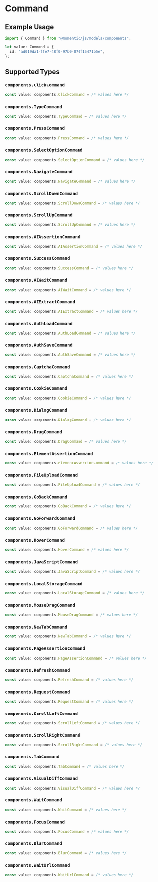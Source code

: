 # Command

## Example Usage

```typescript
import { Command } from "@momentic/js/models/components";

let value: Command = {
  id: "ad019da1-ffe7-48f0-97b0-074f15471b5e",
};
```

## Supported Types

### `components.ClickCommand`

```typescript
const value: components.ClickCommand = /* values here */
```

### `components.TypeCommand`

```typescript
const value: components.TypeCommand = /* values here */
```

### `components.PressCommand`

```typescript
const value: components.PressCommand = /* values here */
```

### `components.SelectOptionCommand`

```typescript
const value: components.SelectOptionCommand = /* values here */
```

### `components.NavigateCommand`

```typescript
const value: components.NavigateCommand = /* values here */
```

### `components.ScrollDownCommand`

```typescript
const value: components.ScrollDownCommand = /* values here */
```

### `components.ScrollUpCommand`

```typescript
const value: components.ScrollUpCommand = /* values here */
```

### `components.AIAssertionCommand`

```typescript
const value: components.AIAssertionCommand = /* values here */
```

### `components.SuccessCommand`

```typescript
const value: components.SuccessCommand = /* values here */
```

### `components.AIWaitCommand`

```typescript
const value: components.AIWaitCommand = /* values here */
```

### `components.AIExtractCommand`

```typescript
const value: components.AIExtractCommand = /* values here */
```

### `components.AuthLoadCommand`

```typescript
const value: components.AuthLoadCommand = /* values here */
```

### `components.AuthSaveCommand`

```typescript
const value: components.AuthSaveCommand = /* values here */
```

### `components.CaptchaCommand`

```typescript
const value: components.CaptchaCommand = /* values here */
```

### `components.CookieCommand`

```typescript
const value: components.CookieCommand = /* values here */
```

### `components.DialogCommand`

```typescript
const value: components.DialogCommand = /* values here */
```

### `components.DragCommand`

```typescript
const value: components.DragCommand = /* values here */
```

### `components.ElementAssertionCommand`

```typescript
const value: components.ElementAssertionCommand = /* values here */
```

### `components.FileUploadCommand`

```typescript
const value: components.FileUploadCommand = /* values here */
```

### `components.GoBackCommand`

```typescript
const value: components.GoBackCommand = /* values here */
```

### `components.GoForwardCommand`

```typescript
const value: components.GoForwardCommand = /* values here */
```

### `components.HoverCommand`

```typescript
const value: components.HoverCommand = /* values here */
```

### `components.JavaScriptCommand`

```typescript
const value: components.JavaScriptCommand = /* values here */
```

### `components.LocalStorageCommand`

```typescript
const value: components.LocalStorageCommand = /* values here */
```

### `components.MouseDragCommand`

```typescript
const value: components.MouseDragCommand = /* values here */
```

### `components.NewTabCommand`

```typescript
const value: components.NewTabCommand = /* values here */
```

### `components.PageAssertionCommand`

```typescript
const value: components.PageAssertionCommand = /* values here */
```

### `components.RefreshCommand`

```typescript
const value: components.RefreshCommand = /* values here */
```

### `components.RequestCommand`

```typescript
const value: components.RequestCommand = /* values here */
```

### `components.ScrollLeftCommand`

```typescript
const value: components.ScrollLeftCommand = /* values here */
```

### `components.ScrollRightCommand`

```typescript
const value: components.ScrollRightCommand = /* values here */
```

### `components.TabCommand`

```typescript
const value: components.TabCommand = /* values here */
```

### `components.VisualDiffCommand`

```typescript
const value: components.VisualDiffCommand = /* values here */
```

### `components.WaitCommand`

```typescript
const value: components.WaitCommand = /* values here */
```

### `components.FocusCommand`

```typescript
const value: components.FocusCommand = /* values here */
```

### `components.BlurCommand`

```typescript
const value: components.BlurCommand = /* values here */
```

### `components.WaitUrlCommand`

```typescript
const value: components.WaitUrlCommand = /* values here */
```

